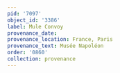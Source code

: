 ```yaml
---
pid: '7097'
object_id: '3386'
label: Mule Convoy
provenance_date:
provenance_location: France, Paris
provenance_text: Musée Napoléon
order: '0860'
collection: provenance
---
```

